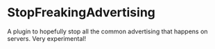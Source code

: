 # StopFreakingAdvertising

A plugin to hopefully stop all the common advertising that happens on servers. Very experimental!
